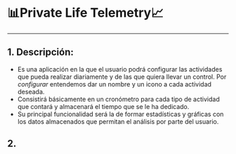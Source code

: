 
# :bar_chart:Private Life Telemetry:chart_with_upwards_trend:
---

## 1. Descripción:
- Es una aplicación en la que el usuario podrá configurar las actividades que pueda realizar diariamente y de las que quiera llevar un control. Por *configurar* entendemos dar un nombre y un icono a cada actividad deseada.
- Consistirá básicamente en un cronómetro para cada tipo de actividad que contará y almacenará el tiempo que se le ha dedicado.
- Su principal funcionalidad será la de formar estadísticas y gráficas con los datos almacenados que permitan el análisis por parte del usuario.

## 2.